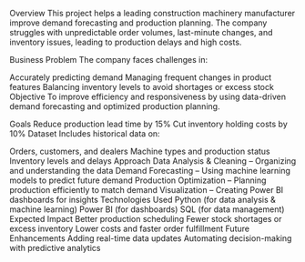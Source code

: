 Overview
This project helps a leading construction machinery manufacturer improve demand forecasting and production planning. The company struggles with unpredictable order volumes, last-minute changes, and inventory issues, leading to production delays and high costs.

Business Problem
The company faces challenges in:

Accurately predicting demand
Managing frequent changes in product features
Balancing inventory levels to avoid shortages or excess stock
Objective
To improve efficiency and responsiveness by using data-driven demand forecasting and optimized production planning.

Goals
Reduce production lead time by 15%
Cut inventory holding costs by 10%
Dataset
Includes historical data on:

Orders, customers, and dealers
Machine types and production status
Inventory levels and delays
Approach
Data Analysis & Cleaning – Organizing and understanding the data
Demand Forecasting – Using machine learning models to predict future demand
Production Optimization – Planning production efficiently to match demand
Visualization – Creating Power BI dashboards for insights
Technologies Used
Python (for data analysis & machine learning)
Power BI (for dashboards)
SQL (for data management)
Expected Impact
Better production scheduling
Fewer stock shortages or excess inventory
Lower costs and faster order fulfillment
Future Enhancements
Adding real-time data updates
Automating decision-making with predictive analytics
